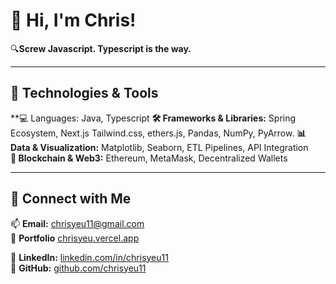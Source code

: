 # 👋 Hi, I'm Chris!

🔍**Screw Javascript. Typescript is the way.**  


---
## 🔹 Technologies & Tools  
**💻 Languages: Java, Typescript
**🛠️ Frameworks & Libraries:** Spring Ecosystem, Next.js Tailwind.css, ethers.js, Pandas, NumPy, PyArrow.
**📊 Data & Visualization:** Matplotlib, Seaborn, ETL Pipelines, API Integration  
**🚀 Blockchain & Web3:** Ethereum, MetaMask, Decentralized Wallets  

---

## 🔹 Connect with Me  
📫 **Email:** chrisyeu11@gmail.com  
🔗 **Portfolio** [chrisyeu.vercel.app](https://chrisyeu.vercel.app) 

🔗 **LinkedIn:** [linkedin.com/in/chrisyeu11](https://linkedin.com/in/chrisyeu11)  
🔗 **GitHub:** [github.com/chrisyeu11](https://github.com/chrisyeu11)  
